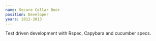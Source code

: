 ```yaml
---
name: Secure Cellar Door
position: Developer
years: 2012-2013
---
```


Test driven development with Rspec, Capybara and cucumber specs.
